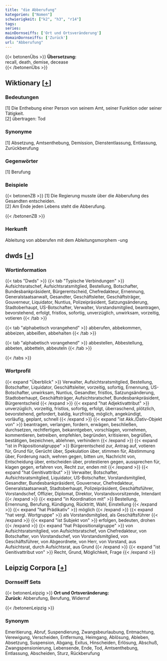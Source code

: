 ```yaml
---
title: "die Abberufung"
kategorien: ["Nomen"]
schwierigkeit: ["k2", "h3", "r14"]
tags:
series:
mainDornseiffs: ['Ort und Ortsveränderung']
domainDornseiffs: ['Zurück']
url: "Abberufung"
---
```


{{< betonenÜbs >}}
**Übersetzung:**  
recall, death, demise, decease  
{{< /betonenÜbs >}}

## Wiktionary [[+](https://de.wiktionary.org/wiki/Abberufung)]

### Bedeutungen
[1] Die Enthebung einer Person von seinem Amt, seiner Funktion oder seiner Tätigkeit.  
[2] übertragen: Tod  

### Synonyme
[1] Absetzung, Amtsenthebung, Demission, Dienstentlassung, Entlassung, Zurückberufung  

### Gegenwörter
[1] Berufung  

### Beispiele
{{< betonenZB >}}
[1] Die Regierung musste über die Abberufung des Gesandten entscheiden.  
[2] Am Ende jeden Lebens steht die Abberufung.  

{{< /betonenZB >}}
### Herkunft
Ableitung von abberufen mit dem Ableitungsmorphem -ung  



## dwds [[+](https://www.dwds.de/wb/Abberufung)]

### Wortinformation
{{< tabs "Dwds" >}}
{{< tab "Typische Verbindungen" >}}
Aufsichtsratschef, Aufsichtsratsmitglied, Bestellung, Botschafter, Bundesbankpräsident, Bürgerentscheid, Chefredakteur, Ernennung, Generalstaatsanwalt, Gesandter, Geschäftsleiter, Geschäftsträger, Gouverneur, Liquidator, Nuntius, Polizeipräsident, Satzungsänderung, Stadtoberhaupt, US-Botschafter, Verwalter, Vorstandsmitglied, beantragen, bevorstehend, erfolgt, fristlos, sofortig, unverzüglich, unwirksam, vorzeitig, votieren
{{< /tab >}}

{{< tab "alphabetisch vorangehend" >}}
abberufen, abbekommen, abbeizen, abbeißen, abbehalten
{{< /tab >}}

{{< tab "alphabetisch vorangehend" >}}
abbestellen, Abbestellung, abbeten, abbetteln, abbeuteln
{{< /tab >}}

{{< /tabs >}}

### Wortprofil
{{< expand "Überblick" >}} Verwalter, Aufsichtsratsmitglied, Bestellung, Botschafter, Liquidator, Geschäftsleiter, vorzeitig, sofortig, Ernennung, US-Botschafter, unwirksam, Nuntius, Gesandter, fristlos, Satzungsänderung, Stadtoberhaupt, Geschäftsträger, Aufsichtsratschef, Bundesbankpräsident, Bürgerentscheid {{< /expand >}}
{{< expand "hat Adjektivattribut" >}} unverzüglich, vorzeitig, fristlos, sofortig, erfolgt, überraschend, plötzlich, bevorstehend, gefordert, baldig, kurzfristig, möglich, angekündigt, vorläufig, geplant, schnell {{< /expand >}}
{{< expand "ist Akk./Dativ-Objekt von" >}} beantragen, verlangen, fordern, erwägen, beschließen, durchsetzen, rechtfertigen, bekanntgeben, vorschlagen, vornehmen, kommentieren, betreiben, empfehlen, begründen, kritisieren, begrüßen, bestätigen, bezeichnen, ablehnen, verhindern {{< /expand >}}
{{< expand "ist in Präpositionalgruppe" >}} Bürgerentscheid zur, Antrag auf, votieren für, Grund für, Gerücht über, Spekulation über, stimmen für, Abstimmung über, Forderung nach, wehren gegen, bitten um, Nachricht von, Entscheidung über, entscheiden über, protestieren gegen, aussprechen für, klagen gegen, erfahren von, Recht zur, enden mit {{< /expand >}}
{{< expand "hat Genitivattribut" >}} Verwalter, Botschafter, Aufsichtsratsmitglied, Liquidator, US-Botschafter, Vorstandsmitglied, Gesandter, Bundesbankpräsident, Gouverneur, Chefredakteur, Generalstaatsanwalt, Stadtoberhaupt, Polizeipräsident, Geschäftsführer, Vorstandschef, Offizier, Diplomat, Direktor, Vorstandsvorsitzende, Intendant {{< /expand >}}
{{< expand "in Koordination mit" >}} Bestellung, Ernennung, Berufung, Kündigung, Rücktritt, Wahl, Einstellung {{< /expand >}}
{{< expand "hat Prädikativ" >}} möglich {{< /expand >}}
{{< expand "hat vergl. Wortgruppe" >}} als Vorstandsmitglied, als Geschäftsführer {{< /expand >}}
{{< expand "ist Subjekt von" >}} erfolgen, bedeuten, drohen {{< /expand >}}
{{< expand "hat Präpositionalgruppe" >}} von Aufsichtsratsmitglied, von Aufsichtsratschef, von Chefredakteur, von Botschafter, von Vorstandschef, von Vorstandsmitglied, von Geschäftsführer, von Abgeordnete, von Herr, von Vorstand, aus Aufsichtsrat, durch Aufsichtsrat, aus Grund {{< /expand >}}
{{< expand "ist Genitivattribut von" >}} Recht, Grund, Möglichkeit, Frage {{< /expand >}}

## Leipzig Corpora [[+](https://corpora.uni-leipzig.de/en/res?word=Abberufung&corpusId=deu_newscrawl-public_2018)]

### Dornseiff Sets
{{< betonenLeipzig >}}
**Ort und Ortsveränderung:**  
**Zurück:** Abberufung, Berufung, Widerruf  

{{< /betonenLeipzig >}}

### Synonym
Emeritierung, Abruf, Suspendierung, Zwangsbeurlaubung, Entmachtung, Verewigung, Verscheiden, Entfernung, Heimgang, Ablösung, Ableben, Absetzung, Suspension, Abgang, Exitus, Hinscheiden, Erlösung, Abschuß, Zwangspensionierung, Lebensende, Ende, Tod, Amtsenthebung, Entlassung, Abscheiden, Sturz, Rückberufung

